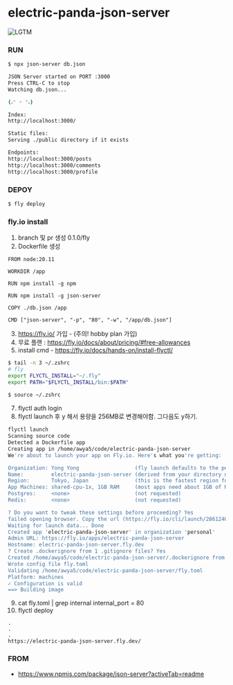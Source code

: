 # electric-panda-json-server

![LGTM](https://i.lgtm.fun/2oph.png)

### RUN
```sh
$ npx json-server db.json

JSON Server started on PORT :3000
Press CTRL-C to stop
Watching db.json...

(˶ᵔ ᵕ ᵔ˶)

Index:
http://localhost:3000/

Static files:
Serving ./public directory if it exists

Endpoints:
http://localhost:3000/posts
http://localhost:3000/comments
http://localhost:3000/profile
```
### DEPOY
```sh
$ fly deploy
```
### fly.io install
1. branch 및 pr 생성 0.1.0/fly
2. Dockerfile 생성

```
FROM node:20.11

WORKDIR /app
 
RUN npm install -g npm

RUN npm install -g json-server
 
COPY ./db.json /app
 
CMD ["json-server", "-p", "80", "-w", "/app/db.json"]
```
 
3. https://fly.io/ 가입 - (주의! hobby plan 가입)
4. 무료 플랜 : https://fly.io/docs/about/pricing/#free-allowances
5. install cmd - https://fly.io/docs/hands-on/install-flyctl/
 
```sh
$ tail -n 3 ~/.zshrc
# fly
export FLYCTL_INSTALL="~/.fly"
export PATH="$FLYCTL_INSTALL/bin:$PATH"
 
$ source ~/.zshrc
```
 
7. flyctl auth login
8. flyctl launch 후 y 해서 용량을 256MB로 변경해야함. 그다음도 y하기.
```sh
flyctl launch
Scanning source code
Detected a Dockerfile app
Creating app in /home/awya5/code/electric-panda-json-server
We're about to launch your app on Fly.io. Here's what you're getting:

Organization: Yong Yong                  (fly launch defaults to the personal org)
Name:         electric-panda-json-server (derived from your directory name)
Region:       Tokyo, Japan               (this is the fastest region for you)
App Machines: shared-cpu-1x, 1GB RAM     (most apps need about 1GB of RAM)
Postgres:     <none>                     (not requested)
Redis:        <none>                     (not requested)

? Do you want to tweak these settings before proceeding? Yes
failed opening browser. Copy the url (https://fly.io/cli/launch/2861240a57dd0996bcaa8ec0df568345) into a browser and continue
Waiting for launch data... Done
Created app 'electric-panda-json-server' in organization 'personal'
Admin URL: https://fly.io/apps/electric-panda-json-server
Hostname: electric-panda-json-server.fly.dev
? Create .dockerignore from 1 .gitignore files? Yes
Created /home/awya5/code/electric-panda-json-server/.dockerignore from 1 .gitignore files.
Wrote config file fly.toml
Validating /home/awya5/code/electric-panda-json-server/fly.toml
Platform: machines
✓ Configuration is valid
==> Building image
```
9. cat fly.toml | grep internal
   internal_port = 80
10. flyctl deploy
 
```
.
.
.
https://electric-panda-json-server.fly.dev/
```


### FROM
- https://www.npmjs.com/package/json-server?activeTab=readme

